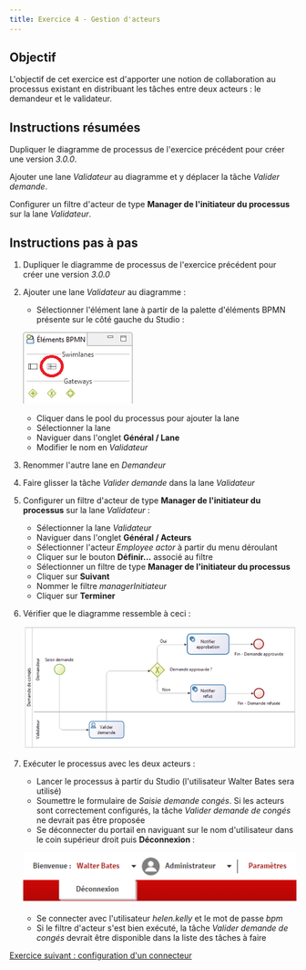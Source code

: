 ```yaml
---
title: Exercice 4 - Gestion d'acteurs
---
```


## Objectif

L'objectif de cet exercice est d'apporter une notion de collaboration au processus existant en distribuant les tâches entre deux acteurs : le demandeur et le validateur.

## Instructions résumées

Dupliquer le diagramme de processus de l'exercice précédent pour créer une version *3.0.0*.

Ajouter une lane *Validateur* au diagramme et y déplacer la tâche *Valider demande*.

Configurer un filtre d'acteur de type **Manager de l'initiateur du processus** sur la lane *Validateur*.

## Instructions pas à pas

1. Dupliquer le diagramme de processus de l'exercice précédent pour créer une version *3.0.0*

1. Ajouter une lane *Validateur* au diagramme :
   - Sélectionner l'élément lane à partir de la palette d'éléments BPMN présente sur le côté gauche du Studio :
   
   ![élément lane dans la palette BPMN](images/ex04/ex4_01.png)
   
   - Cliquer dans le pool du processus pour ajouter la lane
   - Sélectionner la lane
   - Naviguer dans l'onglet **Général / Lane**
   - Modifier le nom en *Validateur*

1. Renommer l'autre lane en *Demandeur*

1. Faire glisser la tâche *Valider demande* dans la lane *Validateur*

1. Configurer un filtre d'acteur de type **Manager de l'initiateur du processus** sur la lane *Validateur* :
   - Sélectionner la lane *Validateur*
   - Naviguer dans l'onglet **Général / Acteurs**
   - Sélectionner l'acteur *Employee actor* à partir du menu déroulant
   - Cliquer sur le bouton **Définir...** associé au filtre
   - Sélectionner un filtre de type **Manager de l'initiateur du processus**
   - Cliquer sur **Suivant**
   - Nommer le filtre *managerInitiateur*
   - Cliquer sur **Terminer**

1. Vérifier que le diagramme ressemble à ceci :

   ![diagramme avec deux lanes](images/ex04/ex4_02.png)

1. Exécuter le processus avec les deux acteurs :
   - Lancer le processus à partir du Studio (l'utilisateur Walter Bates sera utilisé)
   - Soumettre le formulaire de *Saisie demande congés*. Si les acteurs sont correctement configurés, la tâche *Valider demande de congés* ne devrait pas être proposée
   - Se déconnecter du portail en naviguant sur le nom d'utilisateur dans le coin supérieur droit puis **Déconnexion** :

   ![déconnexion du portail](images/ex04/ex4_03.png)
   
   - Se connecter avec l'utilisateur *helen.kelly* et le mot de passe *bpm*
   - Si le filtre d'acteur s'est bien exécuté, la tâche *Valider demande de congés* devrait être disponible dans la liste des tâches à faire

[Exercice suivant : configuration d'un connecteur](05-connectors.md)
